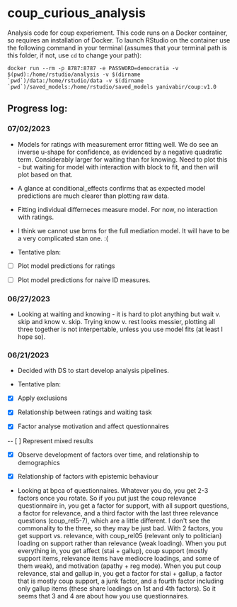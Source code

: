 # coup_curious_analysis
 Analysis code for coup experiement.
 This code runs on a Docker container, so requires an installation of Docker. To launch RStudio on the container use the following command in your terminal (assumes that your terminal path is this folder, if not, use `cd` to change your path):

 ```
 docker run --rm -p 8787:8787 -e PASSWORD=democratia -v $(pwd):/home/rstudio/analysis -v $(dirname `pwd`)/data:/home/rstudio/data -v $(dirname `pwd`)/saved_models:/home/rstudio/saved_models yanivabir/coup:v1.0
 ```
 
## Progress log:

### 07/02/2023
- Models for ratings with measurement error fitting well. We do see an inverse u-shape for confidence, as evidenced by a negative quadratic term. Considerably larger for waiting than for knowing. Need to plot this - but waiting for model with interaction with block to fit, and then will plot based on that.

- A glance at conditional_effects confirms that as expected model predictions are much clearer than plotting raw data.

- Fitting individual differneces measure model. For now, no interaction with ratings.

- I think we cannot use brms for the full mediation model. It will have to be a very complicated stan one. :(

- Tentative plan:

- [ ] Plot model predictions for ratings

- [ ] Plot model predictions for naive ID measures.

### 06/27/2023
- Looking at waiting and knowing - it is hard to plot anything but wait v. skip and know v. skip. Trying know v. rest looks messier, plotting all three together is not interpertable, unless you use model fits (at least I hope so).

### 06/21/2023
- Decided with DS to start develop analysis pipelines.

- Tentative plan:

- [x] Apply exclusions

- [x] Relationship between ratings and waiting task

- [x] Factor analyse motivation and affect questionnaires

-- [ ] Represent mixed results

- [x] Observe development of factors over time, and relationship to demographics

- [x] Relationship of factors with epistemic behaviour

- Looking at bpca of questionnaires. Whatever you do, you get 2-3 factors once you rotate. So if you put just the coup relevance questionnaire in, you get a factor for support, with all support questions, a factor for relevance, and a third factor with the last three relevance questions (coup_rel5-7), which are a little different. I don't see the commonality to the three, so they may be just bad. With 2 factors, you get support vs. relevance, with coup_rel05 (relevant only to politician) loading on support rather than relevance (weak loading). When you put everything in, you get affect (stai + gallup), coup support (mostly support items, relevance items have mediocre loadings, and some of them weak), and motivation (apathy + reg mode). When you put coup relevance, stai and gallup in, you get a factor for stai + gallup, a factor that is mostly coup support, a junk factor, and a fourth factor including only gallup items (these share loadings on 1st and 4th factors). So it seems that 3 and 4 are about how you use questionnaires.
